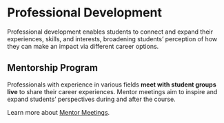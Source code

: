 # Professional Development

Professional development enables students to connect and expand their experiences, skills, and interests, broadening students’ perception of how they can make an impact via different career options. 


## Mentorship Program

Professionals with experience in various fields **meet with student groups live** to share their career experiences. Mentor meetings aim to inspire and expand students’ perspectives during and after the course.

Learn more about [Mentor Meetings](professional_development/mentorship_program.md).